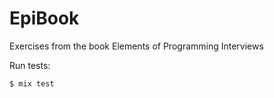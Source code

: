 # EpiBook

Exercises from the book Elements of Programming Interviews

Run tests:

```sh
$ mix test
```
